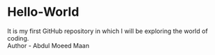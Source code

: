 # Hello-World
It is my first GitHub repository in which I will be exploring the world of coding.
<br>
Author - Abdul Moeed Maan
